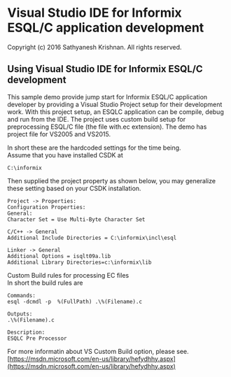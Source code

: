 # Visual Studio IDE for Informix ESQL/C application development
Copyright (c) 2016 Sathyanesh Krishnan. All rights reserved.

## Using Visual Studio IDE for Informix ESQL/C development
This sample demo provide jump start for Informix ESQL/C application developer by providing a Visual Studio Project setup for their development work. With this project setup, an ESQLC application can be compile, debug and run from the IDE. The project uses custom build setup for preprocessing ESQL/C file (the file with.ec extension). The demo has project file for VS2005 and VS2015.  

In short these are the hardcoded settings for the time being.  
Assume that you have installed CSDK at
```
C:\informix
```

Then supplied the project property as shown below, you may generalize these setting based on your CSDK installation.

```
Project -> Properties:
Configuration Properties:
General:
Character Set = Use Multi-Byte Character Set

C/C++ -> General
Additional Include Directories = C:\informix\incl\esql

Linker -> General
Additional Options = isqlt09a.lib
Additional Library Directories=c:\informix\lib
```


Custom Build rules for processing EC files  
In short the build rules are  
```
Commands:
esql -dcmdl -p  %(FullPath) .\%(Filename).c

Outputs:
.\%(Filename).c

Description:
ESQLC Pre Processor
```

For more informatin about VS Custom Build option, please see.  
[https://msdn.microsoft.com/en-us/library/hefydhhy.aspx](https://msdn.microsoft.com/en-us/library/hefydhhy.aspx)






